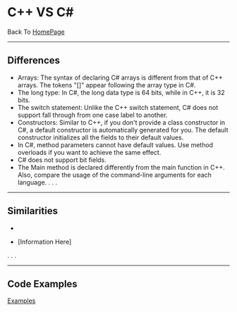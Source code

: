# C++ VS C#

Back To
[HomePage](https://github.com/nasz8f/4330-7330_Final_Project/blob/master/README.md)

_____________________________________________________________________________________________________________________________________________

## Differences

* Arrays: The syntax of declaring C# arrays is different from that of C++ arrays. The tokens "[]" appear following the array type in C#.
* The long type: In C#, the long data type is 64 bits, while in C++, it is 32 bits.
* The switch statement: Unlike the C++ switch statement, C# does not support fall through from one case label to another.
* Constructors: Similar to C++, if you don't provide a class constructor in C#, a default constructor is automatically generated for you. The default constructor initializes all the fields to their default values.
* In C#, method parameters cannot have default values. Use method overloads if you want to achieve the same effect.
* C# does not support bit fields.
* The Main method is declared differently from the main function in C++. Also, compare the usage of the command-line arguments for each language.
.
.
.

_____________________________________________________________________________________________________________________________________________

## Similarities

* 

* [Information Here]

.
.
.

_____________________________________________________________________________________________________________________________________________

## Code Examples
[Examples](https://github.com/nasz8f/4330-7330_Final_Project/blob/master/Code_Examples.md)

